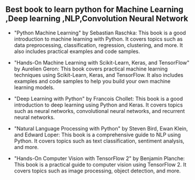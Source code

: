 ##  Best book to learn python for Machine Learning ,Deep learning ,NLP,Convolution Neural Network


- "Python Machine Learning" by Sebastian Raschka: This book is a good introduction to machine learning with Python. It covers topics such as data preprocessing, classification, regression, clustering, and more. It also includes practical examples and code samples.

- "Hands-On Machine Learning with Scikit-Learn, Keras, and TensorFlow" by Aurelien Geron: This book covers practical machine learning techniques using Scikit-Learn, Keras, and TensorFlow. It also includes examples and code samples to help you build your own machine learning models.

- "Deep Learning with Python" by Francois Chollet: This book is a good introduction to deep learning using Python and Keras. It covers topics such as neural networks, convolutional neural networks, and recurrent neural networks.

- "Natural Language Processing with Python" by Steven Bird, Ewan Klein, and Edward Loper: This book is a comprehensive guide to NLP using Python. It covers topics such as text classification, sentiment analysis, and more.

- "Hands-On Computer Vision with TensorFlow 2" by Benjamin Planche: This book is a practical guide to computer vision using TensorFlow 2. It covers topics such as image processing, object detection, and more.
